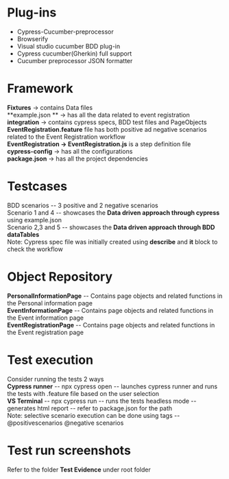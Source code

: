 # Plug-ins
- Cypress-Cucumber-preprocessor
- Browserify
- Visual studio cucumber BDD plug-in
- Cypress cucumber(Gherkin) full support
- Cucumber preprocessor JSON formatter

# Framework
**Fixtures** -> contains Data files <br />
**example.json ** -> has all the data related to event registration <br />
**integration** -> contains cypress specs, BDD test files and PageObjects <br />
**EventRegistration.feature** file has both positive ad negative scenarios related to the Event Registration workflow <br />
**EventRegistration -> EventRegistration.js** is a step definition file <br />
**cypress-config** -> has all the configurations <br />
**package.json** -> has all the project dependencies <br />

# Testcases
BDD scenarios -- 3 positive and 2 negative scenarios <br />
Scenario 1 and 4 -- showcases the **Data driven approach through cypress** using example.json <br />
Scenario 2,3 and 5 -- showcases the **Data driven approach through BDD dataTables** <br />
Note: Cypress spec file was initially created using **describe** and **it** block to check the workflow <br />

# Object Repository
**PersonalInformationPage** -- Contains page objects and related functions in the Personal information page <br />
**EventInformationPage** -- Contains page objects and related functions in the Event information page <br />
**EventRegistrationPage** -- Contains page objects and related functions in the Event registration page <br />

# Test execution
Consider running the tests 2 ways <br />
**Cypress runner** -- npx cypress open -- launches cypress runner and runs the tests with .feature file based on the user selection <br />
**VS Terminal** -- npx cypress run -- runs the tests headless mode -- generates html report -- refer to package.json for the path <br />
Note: selective scenario execution can be done using tags -- @positivescenarios @negative scenarios <br />

# Test run screenshots
Refer to the folder **Test Evidence** under root folder <br />










